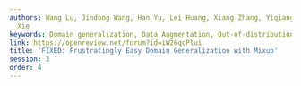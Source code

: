 ```yaml
---
authors: Wang Lu, Jindong Wang, Han Yu, Lei Huang, Xiang Zhang, Yiqiang Chen, Xing
  Xie
keywords: Domain generalization, Data Augmentation, Out-of-distribution generalization
link: https://openreview.net/forum?id=iW26qcPlui
title: 'FIXED: Frustratingly Easy Domain Generalization with Mixup'
session: 3
order: 4
---
```

